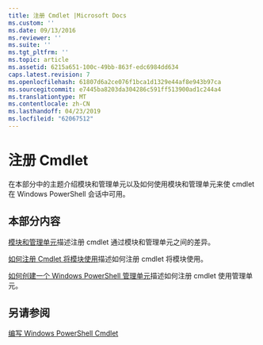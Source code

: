 ```yaml
---
title: 注册 Cmdlet |Microsoft Docs
ms.custom: ''
ms.date: 09/13/2016
ms.reviewer: ''
ms.suite: ''
ms.tgt_pltfrm: ''
ms.topic: article
ms.assetid: 6215a651-100c-49bb-863f-edc6984dd634
caps.latest.revision: 7
ms.openlocfilehash: 61807d6a2ce076f1bca1d1329e44af8e943b97ca
ms.sourcegitcommit: e7445ba8203da304286c591ff513900ad1c244a4
ms.translationtype: MT
ms.contentlocale: zh-CN
ms.lasthandoff: 04/23/2019
ms.locfileid: "62067512"
---
```

# <a name="registering-cmdlets"></a>注册 Cmdlet

在本部分中的主题介绍模块和管理单元以及如何使用模块和管理单元来使 cmdlet 在 Windows PowerShell 会话中可用。

## <a name="in-this-section"></a>本部分内容

[模块和管理单元](./modules-and-snap-ins.md)描述注册 cmdlet 通过模块和管理单元之间的差异。

[如何注册 Cmdlet 将模块使用](./how-to-import-cmdlets-using-modules.md)描述如何注册 cmdlet 将模块使用。

[如何创建一个 Windows PowerShell 管理单元](./how-to-create-a-windows-powershell-snap-in.md)描述如何注册 cmdlet 使用管理单元。

## <a name="see-also"></a>另请参阅

[编写 Windows PowerShell Cmdlet](./writing-a-windows-powershell-cmdlet.md)
